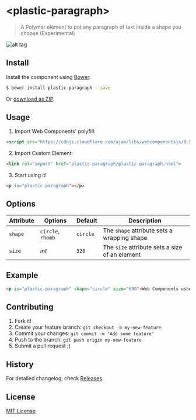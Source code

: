 # &lt;plastic-paragraph&gt;

> A Polymer element to put any paragraph of text inside a shape you choose (Experimental)

![alt tag](http://hejty.github.io/hejty/plastic-paragraph/preview.png)

## Install

Install the component using [Bower](http://bower.io/):

```sh
$ bower install plastic-paragraph --save
```

Or [download as ZIP](https://github.com/hejty/plastic-paragraph/archive/master.zip).

## Usage

1. Import Web Components' polyfill:

```html
<script src="https://cdnjs.cloudflare.com/ajax/libs/webcomponentsjs/0.5.2/webcomponents.min.js"></script>
```

2. Import Custom Element:

```html
<link rel="import" href="plastic-paragraph/plastic-paragraph.html">
```

3. Start using it!

```html
<p is="plastic-paragraph"></p>
```

## Options

Attribute       | Options                                                       | Default                      | Description
---             | ---                                                           | ---                          | ---
`shape`         | `circle`, `rhomb`                                             | `circle`                     | The `shape` attribute sets a wrapping shape
`size`          | *int*                                                         | `320`                        | The `size` attribute sets a size of an element

## Example

```html
<p is="plastic-paragraph" shape="circle" size="600">Web Components usher in a new era of web development based on encapsulated and interoperable custom elements that extend HTML itself. Built atop these new standards, Polymer makes it easier and faster to create anything from a button to a complete application across desktop, mobile, and beyond.</p>
```

## Contributing

1. Fork it!
2. Create your feature branch: `git checkout -b my-new-feature`
3. Commit your changes: `git commit -m 'Add some feature'`
4. Push to the branch: `git push origin my-new-feature`
5. Submit a pull request ;)

## History

For detailed changelog, check [Releases](https://github.com/hejty/plastic-paragraph/releases).

## License

[MIT License](http://opensource.org/licenses/MIT)
